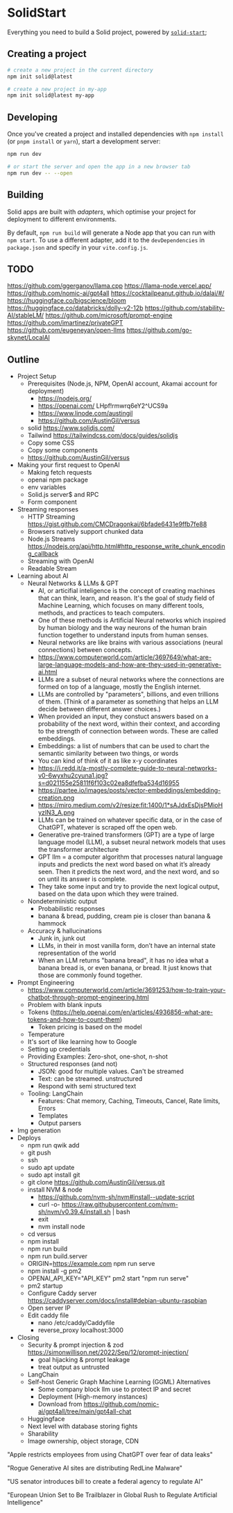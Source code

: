 # SolidStart

Everything you need to build a Solid project, powered by [`solid-start`](https://start.solidjs.com);

## Creating a project

```bash
# create a new project in the current directory
npm init solid@latest

# create a new project in my-app
npm init solid@latest my-app
```

## Developing

Once you've created a project and installed dependencies with `npm install` (or `pnpm install` or `yarn`), start a development server:

```bash
npm run dev

# or start the server and open the app in a new browser tab
npm run dev -- --open
```

## Building

Solid apps are built with _adapters_, which optimise your project for deployment to different environments.

By default, `npm run build` will generate a Node app that you can run with `npm start`. To use a different adapter, add it to the `devDependencies` in `package.json` and specify in your `vite.config.js`.

## TODO

https://github.com/ggerganov/llama.cpp
https://llama-node.vercel.app/
https://github.com/nomic-ai/gpt4all
https://cocktailpeanut.github.io/dalai/#/
https://huggingface.co/bigscience/bloom
https://huggingface.co/databricks/dolly-v2-12b
https://github.com/stability-AI/stableLM/
https://github.com/microsoft/prompt-engine
https://github.com/imartinez/privateGPT
https://github.com/eugeneyan/open-llms
https://github.com/go-skynet/LocalAI

## Outline
- Project Setup
  - Prerequisites (Node.js, NPM, OpenAI account, Akamai account for deployment)
    - https://nodejs.org/
    - https://openai.com/ LHpf!rmwrq6eY2^UCS9a
    - https://www.linode.com/austingil
    - https://github.com/AustinGil/versus
  - solid https://www.solidjs.com/
  - Tailwind https://tailwindcss.com/docs/guides/solidjs
  - Copy some CSS
  - Copy some components
  - https://github.com/AustinGil/versus
- Making your first request to OpenAI
  - Making fetch requests
  - openai npm package
  - env variables
  - Solid.js server$ and RPC
  - Form component
- Streaming responses
  - HTTP Streaming https://gist.github.com/CMCDragonkai/6bfade6431e9ffb7fe88
  - Browsers natively support chunked data
  - Node.js Streams https://nodejs.org/api/http.html#http_response_write_chunk_encoding_callback
  - Streaming with OpenAI
  - Readable Stream
- Learning about AI
  - Neural Networks & LLMs & GPT
    - AI, or articifial inteligence is the concept of creating machines that can think, learn, and reason. It's the goal of study field of Machine Learning, which focuses on many different tools, methods, and practices to teach computers.
    - One of these methods is Artificial Neural networks which inspired by human biology and the way neurons of the human brain function together to understand inputs from human senses. 
    - Neural networks are like brains with various associations (neural connections) between concepts.
    - https://www.computerworld.com/article/3697649/what-are-large-language-models-and-how-are-they-used-in-generative-ai.html
    - LLMs are a subset of neural networks where the connections are formed on top of a language, mostly the English internet.
    - LLMs are controlled by "parameters", billions, and even trillions of them. (Think of a parameter as something that helps an LLM decide between different answer choices.)
    - When provided an input, they constuct answers based on a probability of the next word, within their context, and according to the strength of connection between words. These are called embeddings.
    - Embeddings: a list of numbers that can be used to chart the semantic similarity between two things, or words
    - You can kind of think of it as like x-y coordinates
    - https://i.redd.it/a-mostly-complete-guide-to-neural-networks-v0-6wyxhu2cyuna1.jpg?s=d021155e25811f6f103c02ea8dfefba534d16955
    - https://partee.io/images/posts/vector-embeddings/embedding-creation.png
    - https://miro.medium.com/v2/resize:fit:1400/1*sAJdxEsDjsPMioHyzlN3_A.png
    - LLMs can be trained on whatever specific data, or in the case of ChatGPT, whatever is scraped off the open web.
    - Generative pre-trained transformers (GPT) are a type of large language model (LLM), a subset neural network models that uses the transformer architecture
    - GPT llm = a computer algorithm that processes natural language inputs and predicts the next word based on what it’s already seen. Then it predicts the next word, and the next word, and so on until its answer is complete.
    - They take some input and try to provide the next logical output, based on the data upon which they were trained.
  - Nondeterministic output
    - Probabilistic responses
    - banana & bread, pudding, cream pie is closer than banana & hammock
  - Accuracy & hallucinations 
    - Junk in, junk out
    - LLMs, in their in most vanilla form, don’t have an internal state representation of the world
    - When an LLM returns "banana bread", it has no idea what a banana bread is, or even banana, or bread. It just knows that those are commonly found together.
- Prompt Engineering
  - https://www.computerworld.com/article/3691253/how-to-train-your-chatbot-through-prompt-engineering.html
  - Problem with blank inputs
  - Tokens (https://help.openai.com/en/articles/4936856-what-are-tokens-and-how-to-count-them)
    - Token pricing is based on the model
  - Temperature
  - It's sort of like learning how to Google 
  - Setting up credentials
  - Providing Examples: Zero-shot, one-shot, n-shot
  - Structured responses (and not)
    - JSON: good for multiple values. Can't be streamed
    - Text: can be streamed. unstructured
    - Respond with semi structured text
  - Tooling: LangChain
    - Features: Chat memory, Caching, Timeouts, Cancel, Rate limits, Errors
    - Templates
    - Output parsers
- Img generation
- Deploys
  - npm run qwik add
  - git push
  - ssh
  - sudo apt update
  - sudo apt install git
  - git clone https://github.com/AustinGil/versus.git
  - install NVM & node
    - https://github.com/nvm-sh/nvm#install--update-script
    - curl -o- https://raw.githubusercontent.com/nvm-sh/nvm/v0.39.4/install.sh | bash
    - exit
    - nvm install node
  - cd versus
  - npm install
  - npm run build
  - npm run build.server
  - ORIGIN=https://example.com npm run serve
  - npm install -g pm2
  - OPENAI_API_KEY="API_KEY" pm2 start "npm run serve"
  - pm2 startup
  - Configure Caddy server https://caddyserver.com/docs/install#debian-ubuntu-raspbian
  - Open server IP
  - Edit caddy file
    - nano /etc/caddy/Caddyfile
    - reverse_proxy localhost:3000
  <!-- - install docker & compose -->
- Closing
  - Security & prompt injection & zod https://simonwillison.net/2022/Sep/12/prompt-injection/
    - goal hijacking & prompt leakage
    - treat output as untrusted
  - LangChain
  - Self-host Generic Graph Machine Learning (GGML) Alternatives
    - Some company block llm use to protect IP and secret 
    - Deployment (High-memory instances)
    - Download from https://github.com/nomic-ai/gpt4all/tree/main/gpt4all-chat
  - Huggingface
  - Next level with database storing fights
  - Sharability
  - Image ownership, object storage, CDN
<!-- - Agents: BabyAGI, AutoGPT -->

"Apple restricts employees from using ChatGPT over fear of data leaks"

"Rogue Generative AI sites are distributing RedLine Malware"

"US senator introduces bill to create a federal agency to regulate AI"

"European Union Set to Be Trailblazer in Global Rush to Regulate Artificial Intelligence"